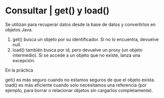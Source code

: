 # Consultar | get() y load()

Se utilizan para recuperar datos desde la base de datos y convertirlos en objetos Java.

1. get() busca un objeto por su identificador. Si no lo encuentra, devuelve null.
2. load() también busca por id, pero devuelve un proxy (un objeto intermedio). Si se accede a un objeto que no existe, lanza una excepción.

En la práctica

get() es más seguro cuando no estamos seguros de que el objeto exista.
load() es más eficiente cuando solo necesitamos una referencia (por ejemplo, para borrar o relacionar objetos sin cargarlos completamente).
